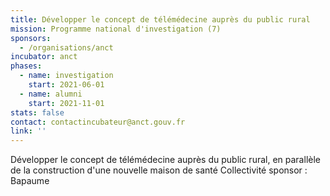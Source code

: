```yaml
---
title: Développer le concept de télémédecine auprès du public rural
mission: Programme national d'investigation (7)
sponsors:
  - /organisations/anct
incubator: anct
phases:
  - name: investigation
    start: 2021-06-01
  - name: alumni
    start: 2021-11-01
stats: false
contact: contactincubateur@anct.gouv.fr
link: ''
---
```

Développer le concept de télémédecine auprès du public rural, en parallèle de la construction d'une nouvelle maison de santé
Collectivité sponsor : Bapaume
